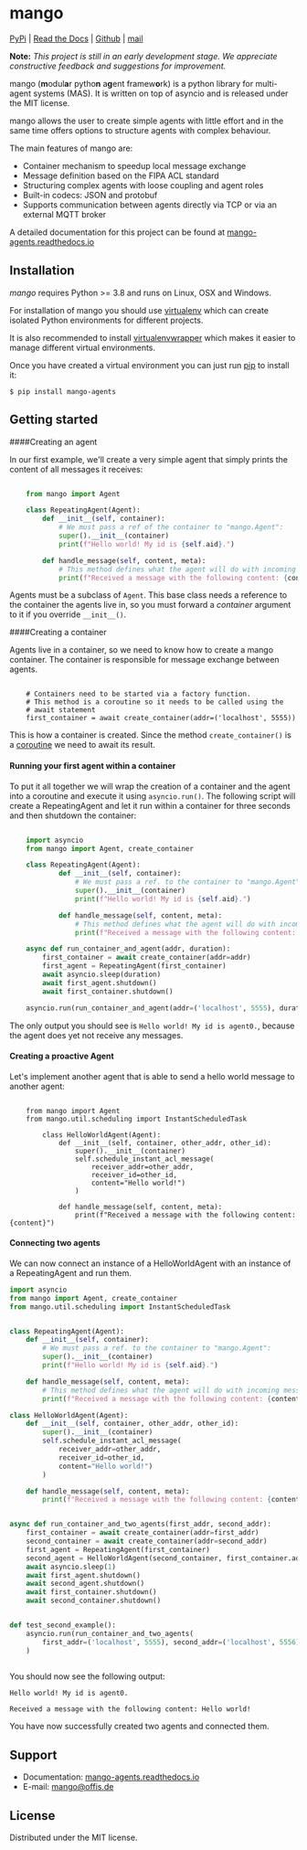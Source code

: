 # mango

[PyPi](https://pypi.org/project/mango-agents/) | [Read the Docs](https://mango-agents.readthedocs.io)
| [Github](https://github.com/OFFIS-DAI/mango) | [mail](mailto:mango@offis.de)

**Note:** _This project is still in an early development stage. 
We appreciate constructive feedback and suggestions for improvement._

mango (**m**odul**a**r pytho**n** a**g**ent framew**o**rk) is a python library for multi-agent systems (MAS).
It is written on top of asyncio and is released under the MIT license.

mango allows the user to create simple agents with little effort and in the same time offers options 
to structure agents with complex behaviour.

The main features of mango are:
 - Container mechanism to speedup local message exchange
 - Message definition based on the FIPA ACL standard
 - Structuring complex agents with loose coupling and agent roles
 - Built-in codecs: JSON and protobuf
 - Supports communication between agents directly via TCP or via an external MQTT broker

A detailed documentation for this project can be found at [mango-agents.readthedocs.io](https://mango-agents.readthedocs.io)

## Installation

*mango* requires Python >= 3.8 and runs on Linux, OSX and Windows.

For installation of mango you should use
[virtualenv](https://virtualenv.pypa.io/en/latest/#) which can create isolated Python environments for different projects.

It is also recommended to install
[virtualenvwrapper](https://virtualenvwrapper.readthedocs.io/en/latest/index.html)
which makes it easier to manage different virtual environments.

Once you have created a virtual environment you can just run [pip](https://pip.pypa.io/en/stable/) to install it:

    $ pip install mango-agents

## Getting started

####Creating an agent

In our first example, we'll create a very simple agent that simply prints the content of
all messages it receives:

```python

    from mango import Agent

    class RepeatingAgent(Agent):
        def __init__(self, container):
            # We must pass a ref of the container to "mango.Agent":
            super().__init__(container)
            print(f"Hello world! My id is {self.aid}.")

        def handle_message(self, content, meta):
            # This method defines what the agent will do with incoming messages.
            print(f"Received a message with the following content: {content}")
```
Agents must be a subclass of `Agent`. This base class needs
a reference to the container the agents live in, so you must forward
a *container* argument to it if you override `__init__()`.

####Creating a container

Agents live in a container, so we need to know how to create a mango container.
The container is responsible for message exchange between agents.

```python3

    # Containers need to be started via a factory function.
    # This method is a coroutine so it needs to be called using the
    # await statement
    first_container = await create_container(addr=('localhost', 5555))
```

This is how a container is created. Since the method `create_container()` is a
[coroutine](https://docs.python.org/3.9/library/asyncio-task.html) we need to await its result. 

#### Running your first agent within a container

To put it all together we will wrap the creation of a container and the agent into a coroutine
and execute it using `asyncio.run()`.
The following script will create a RepeatingAgent
and let it run within a container for three seconds and
then shutdown the container:

```python

    import asyncio
    from mango import Agent, create_container

    class RepeatingAgent(Agent):
            def __init__(self, container):
                # We must pass a ref. to the container to "mango.Agent":
                super().__init__(container)
                print(f"Hello world! My id is {self.aid}.")

            def handle_message(self, content, meta):
                # This method defines what the agent will do with incoming messages.
                print(f"Received a message with the following content: {content}")

    async def run_container_and_agent(addr, duration):
        first_container = await create_container(addr=addr)
        first_agent = RepeatingAgent(first_container)
        await asyncio.sleep(duration)
        await first_agent.shutdown()
        await first_container.shutdown()

    asyncio.run(run_container_and_agent(addr=('localhost', 5555), duration=3))
```
The only output you should see is `Hello world! My id is agent0.`, because
the agent does yet not receive any messages.

#### Creating a proactive Agent

Let's implement another agent that is able to send a hello world message
to another agent:

```python3

    from mango import Agent
    from mango.util.scheduling import InstantScheduledTask

        class HelloWorldAgent(Agent):
            def __init__(self, container, other_addr, other_id):
                super().__init__(container)
                self.schedule_instant_acl_message(
                    receiver_addr=other_addr,
                    receiver_id=other_id,
                    content="Hello world!")
                )

            def handle_message(self, content, meta):
                print(f"Received a message with the following content: {content}")
```
#### Connecting two agents
We can now connect an instance of a HelloWorldAgent with an instance of a RepeatingAgent and run them.
```python
import asyncio
from mango import Agent, create_container
from mango.util.scheduling import InstantScheduledTask


class RepeatingAgent(Agent):
    def __init__(self, container):
        # We must pass a ref. to the container to "mango.Agent":
        super().__init__(container)
        print(f"Hello world! My id is {self.aid}.")

    def handle_message(self, content, meta):
        # This method defines what the agent will do with incoming messages.
        print(f"Received a message with the following content: {content}")

class HelloWorldAgent(Agent):
    def __init__(self, container, other_addr, other_id):
        super().__init__(container)
        self.schedule_instant_acl_message(
            receiver_addr=other_addr,
            receiver_id=other_id,
            content="Hello world!")
        )

    def handle_message(self, content, meta):
        print(f"Received a message with the following content: {content}")


async def run_container_and_two_agents(first_addr, second_addr):
    first_container = await create_container(addr=first_addr)
    second_container = await create_container(addr=second_addr)
    first_agent = RepeatingAgent(first_container)
    second_agent = HelloWorldAgent(second_container, first_container.addr, first_agent.aid)
    await asyncio.sleep(1)
    await first_agent.shutdown()
    await second_agent.shutdown()
    await first_container.shutdown()
    await second_container.shutdown()


def test_second_example():
    asyncio.run(run_container_and_two_agents(
        first_addr=('localhost', 5555), second_addr=('localhost', 5556))
    )
    
```

You should now see the following output:

`Hello world! My id is agent0.`

`Received a message with the following content: Hello world!`

You have now successfully created two agents and connected them.

## Support
- Documentation: [mango-agents.readthedocs.io](https://mango-agents.readthedocs.io)
- E-mail: [mango@offis.de](mailto:mango@offis.de)

## License

Distributed under the MIT license. 

[comment]: <> (##TODO  Release History * 0.0.1 First TCPContainer with json)
[comment]: <> (* 0.0.2 * Added MQTTContainer and protobuf support  )

